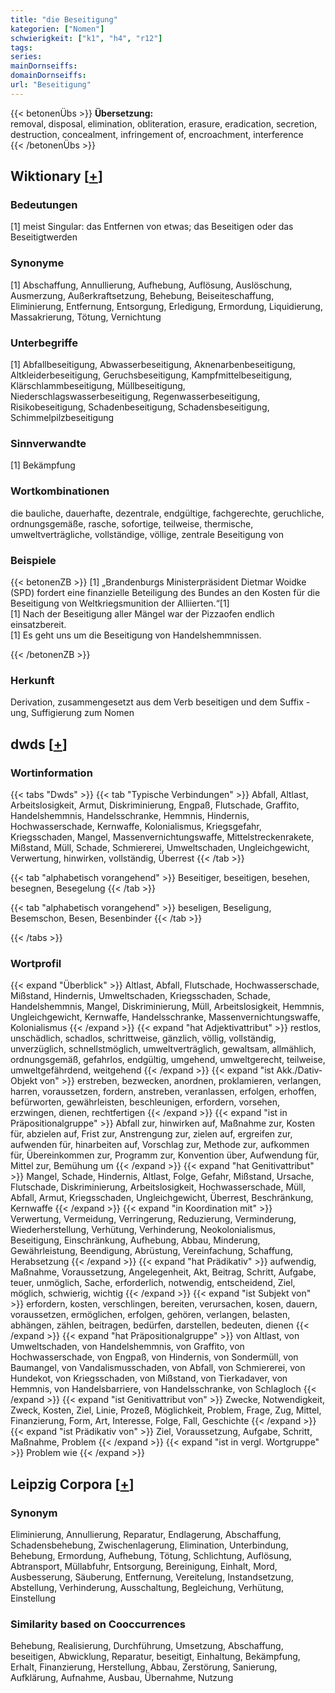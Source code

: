 ```yaml
---
title: "die Beseitigung"
kategorien: ["Nomen"]
schwierigkeit: ["k1", "h4", "r12"]
tags:
series:
mainDornseiffs:
domainDornseiffs:
url: "Beseitigung"
---
```


{{< betonenÜbs >}}
**Übersetzung:**  
removal, disposal, elimination, obliteration, erasure, eradication, secretion, destruction, concealment, infringement of, encroachment, interference  
{{< /betonenÜbs >}}

## Wiktionary [[+](https://de.wiktionary.org/wiki/Beseitigung)]

### Bedeutungen
[1] meist Singular: das Entfernen von etwas; das Beseitigen oder das Beseitigtwerden  

### Synonyme
[1] Abschaffung, Annullierung, Aufhebung, Auflösung, Auslöschung, Ausmerzung, Außerkraftsetzung, Behebung, Beiseiteschaffung, Eliminierung, Entfernung, Entsorgung, Erledigung, Ermordung, Liquidierung, Massakrierung, Tötung, Vernichtung  

### Unterbegriffe
[1] Abfallbeseitigung, Abwasserbeseitigung, Aknenarbenbeseitigung, Altkleiderbeseitigung, Geruchsbeseitigung, Kampfmittelbeseitigung, Klärschlammbeseitigung, Müllbeseitigung, Niederschlagswasserbeseitigung, Regenwasserbeseitigung, Risikobeseitigung, Schadenbeseitigung, Schadensbeseitigung, Schimmelpilzbeseitigung  

### Sinnverwandte
[1] Bekämpfung  

### Wortkombinationen
die bauliche, dauerhafte, dezentrale, endgültige, fachgerechte, geruchliche, ordnungsgemäße, rasche, sofortige, teilweise, thermische, umweltverträgliche, vollständige, völlige, zentrale Beseitigung von  

### Beispiele
{{< betonenZB >}}
[1] „Brandenburgs Ministerpräsident Dietmar Woidke (SPD) fordert eine finanzielle Beteiligung des Bundes an den Kosten für die Beseitigung von Weltkriegsmunition der Alliierten.“[1]  
[1] Nach der Beseitigung aller Mängel war der Pizzaofen endlich einsatzbereit.  
[1] Es geht uns um die Beseitigung von Handelshemmnissen.  

{{< /betonenZB >}}
### Herkunft
Derivation, zusammengesetzt aus dem Verb beseitigen und dem Suffix -ung, Suffigierung zum Nomen  



## dwds [[+](https://www.dwds.de/wb/Beseitigung)]

### Wortinformation
{{< tabs "Dwds" >}}
{{< tab "Typische Verbindungen" >}}
Abfall, Altlast, Arbeitslosigkeit, Armut, Diskriminierung, Engpaß, Flutschade, Graffito, Handelshemmnis, Handelsschranke, Hemmnis, Hindernis, Hochwasserschade, Kernwaffe, Kolonialismus, Kriegsgefahr, Kriegsschaden, Mangel, Massenvernichtungswaffe, Mittelstreckenrakete, Mißstand, Müll, Schade, Schmiererei, Umweltschaden, Ungleichgewicht, Verwertung, hinwirken, vollständig, Überrest
{{< /tab >}}

{{< tab "alphabetisch vorangehend" >}}
Beseitiger, beseitigen, besehen, besegnen, Besegelung
{{< /tab >}}

{{< tab "alphabetisch vorangehend" >}}
beseligen, Beseligung, Besemschon, Besen, Besenbinder
{{< /tab >}}

{{< /tabs >}}

### Wortprofil
{{< expand "Überblick" >}} Altlast, Abfall, Flutschade, Hochwasserschade, Mißstand, Hindernis, Umweltschaden, Kriegsschaden, Schade, Handelshemmnis, Mangel, Diskriminierung, Müll, Arbeitslosigkeit, Hemmnis, Ungleichgewicht, Kernwaffe, Handelsschranke, Massenvernichtungswaffe, Kolonialismus {{< /expand >}}
{{< expand "hat Adjektivattribut" >}} restlos, unschädlich, schadlos, schrittweise, gänzlich, völlig, vollständig, unverzüglich, schnellstmöglich, umweltverträglich, gewaltsam, allmählich, ordnungsgemäß, gefahrlos, endgültig, umgehend, umweltgerecht, teilweise, umweltgefährdend, weitgehend {{< /expand >}}
{{< expand "ist Akk./Dativ-Objekt von" >}} erstreben, bezwecken, anordnen, proklamieren, verlangen, harren, voraussetzen, fordern, anstreben, veranlassen, erfolgen, erhoffen, befürworten, gewährleisten, beschleunigen, erfordern, vorsehen, erzwingen, dienen, rechtfertigen {{< /expand >}}
{{< expand "ist in Präpositionalgruppe" >}} Abfall zur, hinwirken auf, Maßnahme zur, Kosten für, abzielen auf, Frist zur, Anstrengung zur, zielen auf, ergreifen zur, aufwenden für, hinarbeiten auf, Vorschlag zur, Methode zur, aufkommen für, Übereinkommen zur, Programm zur, Konvention über, Aufwendung für, Mittel zur, Bemühung um {{< /expand >}}
{{< expand "hat Genitivattribut" >}} Mangel, Schade, Hindernis, Altlast, Folge, Gefahr, Mißstand, Ursache, Flutschade, Diskriminierung, Arbeitslosigkeit, Hochwasserschade, Müll, Abfall, Armut, Kriegsschaden, Ungleichgewicht, Überrest, Beschränkung, Kernwaffe {{< /expand >}}
{{< expand "in Koordination mit" >}} Verwertung, Vermeidung, Verringerung, Reduzierung, Verminderung, Wiederherstellung, Verhütung, Verhinderung, Neokolonialismus, Beseitigung, Einschränkung, Aufhebung, Abbau, Minderung, Gewährleistung, Beendigung, Abrüstung, Vereinfachung, Schaffung, Herabsetzung {{< /expand >}}
{{< expand "hat Prädikativ" >}} aufwendig, Maßnahme, Voraussetzung, Angelegenheit, Akt, Beitrag, Schritt, Aufgabe, teuer, unmöglich, Sache, erforderlich, notwendig, entscheidend, Ziel, möglich, schwierig, wichtig {{< /expand >}}
{{< expand "ist Subjekt von" >}} erfordern, kosten, verschlingen, bereiten, verursachen, kosen, dauern, voraussetzen, ermöglichen, erfolgen, gehören, verlangen, belasten, abhängen, zählen, beitragen, bedürfen, darstellen, bedeuten, dienen {{< /expand >}}
{{< expand "hat Präpositionalgruppe" >}} von Altlast, von Umweltschaden, von Handelshemmnis, von Graffito, von Hochwasserschade, von Engpaß, von Hindernis, von Sondermüll, von Baumangel, von Vandalismusschaden, von Abfall, von Schmiererei, von Hundekot, von Kriegsschaden, von Mißstand, von Tierkadaver, von Hemmnis, von Handelsbarriere, von Handelsschranke, von Schlagloch {{< /expand >}}
{{< expand "ist Genitivattribut von" >}} Zwecke, Notwendigkeit, Zweck, Kosten, Ziel, Linie, Prozeß, Möglichkeit, Problem, Frage, Zug, Mittel, Finanzierung, Form, Art, Interesse, Folge, Fall, Geschichte {{< /expand >}}
{{< expand "ist Prädikativ von" >}} Ziel, Voraussetzung, Aufgabe, Schritt, Maßnahme, Problem {{< /expand >}}
{{< expand "ist in vergl. Wortgruppe" >}} Problem wie {{< /expand >}}

## Leipzig Corpora [[+](https://corpora.uni-leipzig.de/en/res?word=Beseitigung&corpusId=deu_newscrawl-public_2018)]


### Synonym
Eliminierung, Annullierung, Reparatur, Endlagerung, Abschaffung, Schadensbehebung, Zwischenlagerung, Elimination, Unterbindung, Behebung, Ermordung, Aufhebung, Tötung, Schlichtung, Auflösung, Abtransport, Müllabfuhr, Entsorgung, Bereinigung, Einhalt, Mord, Ausbesserung, Säuberung, Entfernung, Vereitelung, Instandsetzung, Abstellung, Verhinderung, Ausschaltung, Begleichung, Verhütung, Einstellung


### Similarity based on Cooccurrences
Behebung, Realisierung, Durchführung, Umsetzung, Abschaffung, beseitigen, Abwicklung, Reparatur, beseitigt, Einhaltung, Bekämpfung, Erhalt, Finanzierung, Herstellung, Abbau, Zerstörung, Sanierung, Aufklärung, Aufnahme, Ausbau, Übernahme, Nutzung

